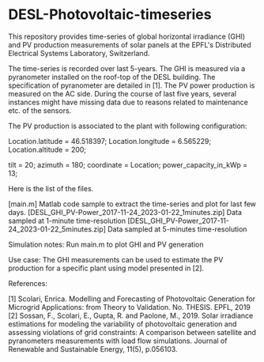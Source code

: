 # DESL-Photovoltaic-timeseries
This repository provides time-series of global horizontal irradiance (GHI) and PV production measurements of solar panels at the EPFL's Distributed Electrical Systems Laboratory, Switzerland.

The time-series is recorded over last 5-years. The GHI is measured via a pyranometer installed on the roof-top of the DESL building. The specification of pyranometer are detailed in [1].
The PV power production is measured on the AC side. During the course of last five years, several instances might have missing data due to reasons related to maintenance etc. of the sensors.

The PV production is associated to the plant with following configuration: 

Location.latitude = 46.518397;
Location.longitude = 6.565229;
Location.altitude = 200;

tilt  = 20;
azimuth = 180;
coordinate = Location;
power_capacity_in_kWp = 13;

Here is the list of the files. 

[main.m] Matlab code sample to extract the time-series and plot for last few days.
[DESL_GHI_PV-Power_2017-11-24_2023-01-22_1minutes.zip] Data sampled at 1-minute time-resolution
[DESL_GHI_PV-Power_2017-11-24_2023-01-22_5minutes.zip] Data sampled at 5-minutes time-resolution

Simulation notes:
Run main.m to plot GHI and PV generation

Use case: The GHI measurements can be used to estimate the PV production for a specific plant using model presented in [2].

References: 

[1] Scolari, Enrica. Modelling and Forecasting of Photovoltaic Generation for Microgrid Applications: from Theory to Validation. No. THESIS. EPFL, 2019
[2] Sossan, F., Scolari, E., Gupta, R. and Paolone, M., 2019. Solar irradiance estimations for modeling the variability of photovoltaic generation and assessing violations of grid constraints: A comparison between satellite and pyranometers measurements with load flow simulations. Journal of Renewable and Sustainable Energy, 11(5), p.056103.
